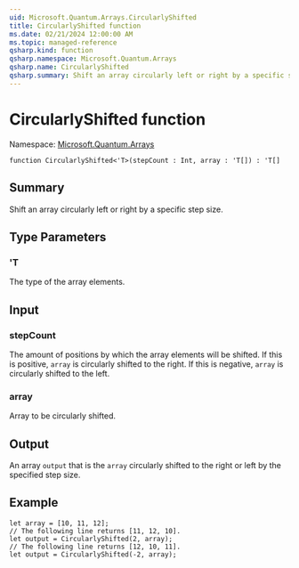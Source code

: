 ```yaml
---
uid: Microsoft.Quantum.Arrays.CircularlyShifted
title: CircularlyShifted function
ms.date: 02/21/2024 12:00:00 AM
ms.topic: managed-reference
qsharp.kind: function
qsharp.namespace: Microsoft.Quantum.Arrays
qsharp.name: CircularlyShifted
qsharp.summary: Shift an array circularly left or right by a specific step size.
---
```


# CircularlyShifted function

Namespace: [Microsoft.Quantum.Arrays](xref:Microsoft.Quantum.Arrays)

```qsharp
function CircularlyShifted<'T>(stepCount : Int, array : 'T[]) : 'T[]
```

## Summary
Shift an array circularly left or right by a specific step size.

## Type Parameters
### 'T
The type of the array elements.

## Input
### stepCount
The amount of positions by which the array elements will be shifted.
If this is positive, `array` is circularly shifted to the right.
If this is negative, `array` is circularly shifted to the left.
### array
Array to be circularly shifted.

## Output
An array `output` that is the `array` circularly shifted to the right or left
by the specified step size.

## Example
```qsharp
let array = [10, 11, 12];
// The following line returns [11, 12, 10].
let output = CircularlyShifted(2, array);
// The following line returns [12, 10, 11].
let output = CircularlyShifted(-2, array);
```
